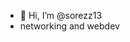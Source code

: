 - 👋 Hi, I’m @sorezz13
- networking and webdev

<!---
sorezz13/sorezz13 is a ✨ special ✨ repository because its `README.md` (this file) appears on your GitHub profile.
You can click the Preview link to take a look at your changes.
--->
